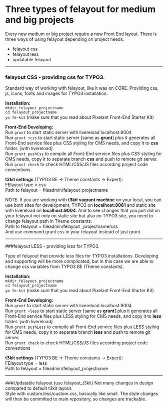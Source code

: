 # Three types of felayout for medium and big projects

Every new medium or big project require a new Front End layout. There is three ways of using felayout depending on project needs.  
* felayout css
* felayout less
* updatable felayout



---


### felayout CSS - providing css for TYPO3.  
Standard way of working with felayout, like it was on CORE. Providing css, js, icons, fonts and images for TYPO3 installation.

**Installation:**  
```mkdir felayout_projectname```  
```cd felayout_projectname ```   
```yo fe-kit``` (make sure that you read about Pixelant Front-End Starter Kit)

**Front-End Developing:**  
Run ```grunt``` to start static server with livereload localhost:9004  
Run ```grunt +css``` to start static server [same as **grunt**] plus it generates all Front-End service files plus CSS styling for CMS needs, and copy it to **css** folder. [with livereload]  
Run ```grunt pushCss``` to compile all Front-End service files plus CSS styling for CMS needs, copy it to separate branch **css** and push to remote git server.  
Run ```grunt check``` to check HTML/CSS/JS files according project code conventions

**t3kit settings** (TYPO3 BE -> Theme constants -> Expert):  
FElayout type = css  
Path to felayout = fileadmin/felayout_projectname


NOTE: If you are working with **t3kit vagrant machine** on your local, you can use both sites for development, TYPO3 on **localhost:8081** and static site with livereload on **localhost:9004**. And to see changes that you just did on your felayout not only on static site but also on TYPO3 site, you need to change felayout path in Theme constants:  
Path to felayout = fileadmin/felayout _projectname/css  
And use command grunt css in your felayout instead of just grunt.


---


###felayout LESS - providing less for TYPO3.

Type of felayout that provide less files for TYPO3 installations. Developing and supporting will be more complicated, but in this case we are able to change css variables from TYPO3 BE (Theme constants).

**Installation:**  
```mkdir felayout_projectname```  
```cd felayout_projectname ```   
```yo fe-kit``` (make sure that you read about Pixelant Front-End Starter Kit)

**Front-End Developing:**  
Run ```grunt``` to start static server with livereload localhost:9004  
Run ```grunt +less``` to start static server [same as **grunt**] plus it generates all Front-End service files plus LESS styling for CMS needs, and copy it to **less** folder. [with livereload]  
Run ```grunt pushLess``` to compile all Front-End service files plus LESS styling for CMS needs, copy it to separate branch **less** and push to remote git server.  
Run ```grunt check``` to check HTML/CSS/JS files according project code conventions

**t3kit settings** (TYPO3 BE -> Theme constants -> Expert):  
FElayout type = less  
Path to felayout = fileadmin/felayout_projectname

---
###Updatable felayout (use felayout_t3kit)
Not many changes in design compared to default t3kit layout.  
Style with custom.less/custom.css, basically like small. The style changes will then be committed to main repository, so changes are trackable.
